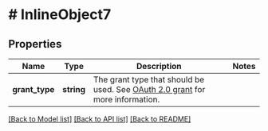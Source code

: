# # InlineObject7

## Properties

Name | Type | Description | Notes
------------ | ------------- | ------------- | -------------
**grant_type** | **string** | The grant type that should be used. See [OAuth 2.0 grant](https://oauth2.thephpleague.com/authorization-server/which-grant/) for more information. |

[[Back to Model list]](../../README.md#models) [[Back to API list]](../../README.md#endpoints) [[Back to README]](../../README.md)

